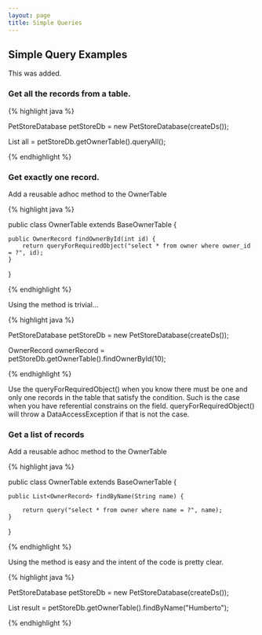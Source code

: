 ```yaml
---
layout: page
title: Simple Queries
---
```


## Simple Query Examples


This was added.

### Get all the records from a table.

{% highlight java %}

PetStoreDatabase petStoreDb = new PetStoreDatabase(createDs());

List<OwnerRecord> all = petStoreDb.getOwnerTable().queryAll();

{% endhighlight %}


### Get exactly one record.

Add a reusable adhoc method to the OwnerTable

{% highlight java %}

public class OwnerTable extends BaseOwnerTable {

    public OwnerRecord findOwnerById(int id) {
		return queryForRequiredObject("select * from owner where owner_id = ?", id);
    }

}

{% endhighlight %}

Using the method is trivial...

{% highlight java %}

PetStoreDatabase petStoreDb = new PetStoreDatabase(createDs());

OwnerRecord ownerRecord =  petStoreDb.getOwnerTable().findOwnerById(10);

{% endhighlight %}

Use the queryForRequiredObject() when you know there must be one and only one records in the table that satisfy the condition. Such is the case when you have referential constrains on the field. queryForRequiredObject() will throw a DataAccessException if that is not the case.

### Get a list of records 

Add a reusable adhoc method to the OwnerTable

{% highlight java %}

public class OwnerTable extends BaseOwnerTable {

	public List<OwnerRecord> findByName(String name) {

		return query("select * from owner where name = ?", name);
	}
}

{% endhighlight %}

Using the method is easy and the intent of the code is pretty clear.

{% highlight java %}

PetStoreDatabase petStoreDb = new PetStoreDatabase(createDs());

List<OwnerRecord> result = petStoreDb.getOwnerTable().findByName("Humberto");

{% endhighlight %}

